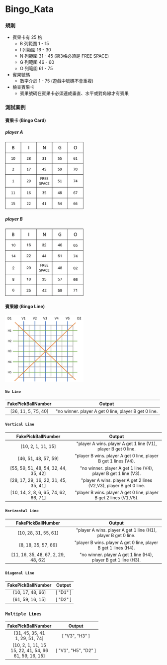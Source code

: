 # Bingo_Kata

### 規則
- 賓果卡有 25 格
  - B 列範圍 1 - 15 
  - I 列範圍 16 - 30
  - N 列範圍 31 - 45 (第3格必須是 FREE SPACE)
  - G 列範圍 46 - 60
  - O 列範圍 61 - 75
- 賓果號碼
  - 數字介於 1 - 75 (遊戲中號碼不會重複)
- 檢查賓果卡
  - 賓果號碼在賓果卡必須連成垂直、水平或對角線才有賓果

### 測試案例
#### 賓果卡 (Bingo Card)
##### player A
<img src="images/bingo-card.jpg" alt="image" width="50%">

##### player B
<img src="images/bingo-card2.jpg" alt="image" width="50%">

#### 賓果線 (Bingo Line)
<img src="images/bingo-line.jpg" alt="image" width="50%">

#### `No Line`
| FakePickBallNumber | Output |
| :----: | :----: |
| [36, 11, 5, 75, 40] | "no winner. player A get 0 line, player B get 0 line. |

#### `Vertical Line`
| FakePickBallNumber | Output |
| :----: | :----: |
| [10, 2, 1, 11, 15] | "player A wins. player A get 1 line (V1), player B get 0 line. |
| [46, 51, 48, 57, 59] | "player B wins. player A get 0 line, player B get 1 lines (V4). |
| [55, 59, 51, 48, 54, 32, 44, 35, 42] | "no winner. player A get 1 line (V4), player B get 1 line (V3). |
| [28, 17, 29, 16, 22, 31, 45, 35, 41] | "player A wins. player A get 2 lines (V2,V3), player B get 0 line. |
| [10, 14, 2, 8, 6, 65, 74, 62, 66, 71] | "player B wins. player A get 0 line, player B get 2 lines (V1,V5). |

#### `Horizontal Line`
| FakePickBallNumber | Output |
| :----: | :----: |
| [10, 28, 31, 55, 61] | "player A wins. player A get 1 line (H1), player B get 0 line. |
| [8, 18, 35, 57, 66] | "player B wins. player A get 0 line, player B get 1 lines (H4). |
| [11, 16, 35, 48, 67, 2, 29, 48, 62] | "no winner. player A get 1 line (H4), player B get 1 line (H3). |

#### `Diagonal Line`
| FakePickBallNumber | Output |
| :----: | :----: |
| [10, 17, 48, 66] | [ "D1" ] |
| [61, 59, 16, 15] | [ "D2" ] |

### `Multiple Lines`
| FakePickBallNumber | Output |
| :----: | :----: |
| [31, 45, 35, 41<br>1, 29, 51, 74] | [ "V3", "H3" ] |
| [10, 2, 1, 11, 15<br>15, 22, 41, 54, 66<br>61, 59, 16, 15] | [ "V1", "H5", "D2" ] |